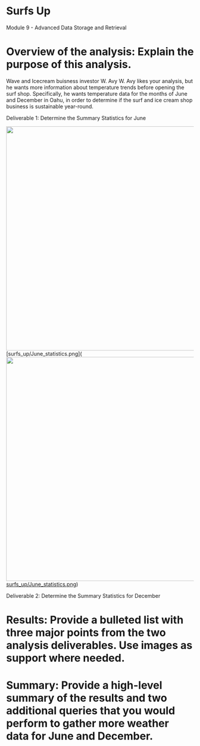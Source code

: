 # Surfs Up
Module 9 - Advanced Data Storage and Retrieval

# Overview of the analysis: Explain the purpose of this analysis.
Wave and Icecream buisness  investor W. Avy
W. Avy likes your analysis, but he wants more information about temperature trends before opening the surf shop. Specifically, he wants temperature data for the months of June and December in Oahu, in order to determine if the surf and ice cream shop business is sustainable year-round.

Deliverable 1: Determine the Summary Statistics for June

<img src="surfs_up/June_statistics.png" width="600"> [surfs_up/June_statistics.png](<img src="surfs_up/June_statistics.png" width="600"> [surfs_up/June_statistics.png](/Data/retiring_titles.png))

Deliverable 2: Determine the Summary Statistics for December


# Results: Provide a bulleted list with three major points from the two analysis deliverables. Use images as support where needed.
# Summary: Provide a high-level summary of the results and two additional queries that you would perform to gather more weather data for June and December.
